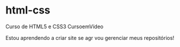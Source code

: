 # html-css
 Curso de HTML5 e CSS3 CursoemVídeo


Estou aprendendo a criar site se agr vou gerenciar meus repositórios!